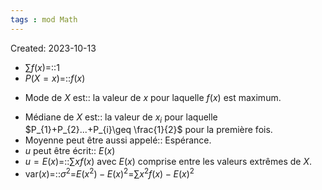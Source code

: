 ```yaml
---
tags : mod Math
---
```

Created: 2023-10-13

- $\sum f(x)$=::$1$
- $P(X=x)$=::$f(x)$
<!--SR:!2023-11-08,1,230-->
- Mode de $X$ est:: la valeur de $x$ pour laquelle $f(x)$ est maximum.
<!--SR:!2023-11-10,3,250-->
- Médiane de $X$ est:: la valeur de $x_{i}$ pour laquelle $P_{1}+P_{2}...+P_{i}\geq \frac{1}{2}$ pour la première fois.
- Moyenne peut être aussi appelé:: Espérance.
- $u$ peut être écrit:: $E(x)$
- $u=E(x)$=::$\sum xf(x)$ avec $E(x)$ comprise entre les valeurs extrêmes de $X$.
- $\text{var}(x)$=::$\sigma^{2}$=$E(x^2)-E(x)^2$=$\sum x^{2}f(x)-E(x)^{2}$
<!--SR:!2023-11-11,3,250-->
